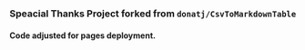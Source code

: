 ### Speacial Thanks Project forked from ```donatj/CsvToMarkdownTable```

#### Code adjusted for pages deployment.
